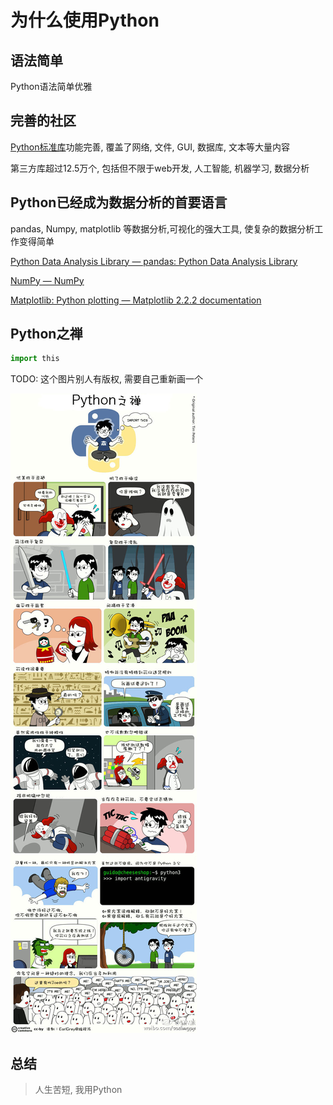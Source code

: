 # 为什么使用Python

## 语法简单

Python语法简单优雅

## 完善的社区

[Python标准库](https://docs.python.org/3/library/index.html#library-index)功能完善, 覆盖了网络, 文件, GUI, 数据库, 文本等大量内容

第三方库超过12.5万个, 包括但不限于web开发, 人工智能, 机器学习, 数据分析

## Python已经成为数据分析的首要语言
pandas, Numpy, matplotlib 等数据分析,可视化的强大工具, 使复杂的数据分析工作变得简单

[Python Data Analysis Library — pandas: Python Data Analysis Library](https://pandas.pydata.org/)

[NumPy — NumPy](http://www.numpy.org/)

[Matplotlib: Python plotting — Matplotlib 2.2.2 documentation](https://matplotlib.org/)


## Python之禅

```python
import this
```

TODO:  这个图片别人有版权, 需要自己重新画一个

![Python之禅](media/Python%E4%B9%8B%E7%A6%85.jpg)


## 总结

> 人生苦短, 我用Python

